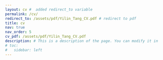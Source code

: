 ```yaml
---
layout: cv #  added redirect_to variable
permalink: /cv/ 
redirect_to: /assets/pdf/Yilin_Tang_CV.pdf # redirect to pdf
title: cv
nav: true
nav_order: 5
cv_pdf: /assets/pdf/Yilin_Tang_CV.pdf
description: # This is a description of the page. You can modify it in '_pages/cv.md'. You can also change or remove the top pdf download button.
# toc:
#   sidebar: left
---
```

